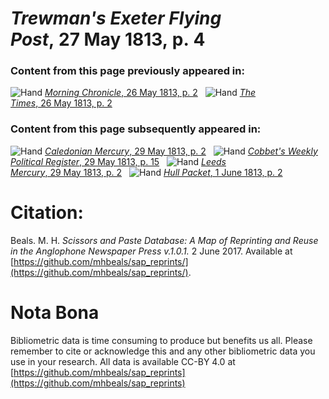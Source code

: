 # *Trewman's Exeter Flying Post*, 27 May 1813, p. 4  
  
### Content from this page previously appeared in:  
![Hand](http://scissorsandpaste.net/wp-content/uploads/2017/06/smallhandpointer.png) [*Morning Chronicle*, 26 May 1813, p. 2](https://mhbeals.github.io/sap_html/Morning-Chronicle/Morning-Chronicle-26-May-1813-p-2)  
![Hand](http://scissorsandpaste.net/wp-content/uploads/2017/06/smallhandpointer.png) [*The Times*, 26 May 1813, p. 2](https://mhbeals.github.io/sap_html/The-Times/The-Times-26-May-1813-p-2)  
  
### Content from this page subsequently appeared in:  
![Hand](http://scissorsandpaste.net/wp-content/uploads/2017/06/smallhandpointer.png) [*Caledonian Mercury*, 29 May 1813, p. 2](https://mhbeals.github.io/sap_html/Caledonian-Mercury/Caledonian-Mercury-29-May-1813-p-2)  
![Hand](http://scissorsandpaste.net/wp-content/uploads/2017/06/smallhandpointer.png) [*Cobbet's Weekly Political Register*, 29 May 1813, p. 15](https://mhbeals.github.io/sap_html/Cobbet's-Weekly-Political-Register/Cobbet's-Weekly-Political-Register-29-May-1813-p-15)  
![Hand](http://scissorsandpaste.net/wp-content/uploads/2017/06/smallhandpointer.png) [*Leeds Mercury*, 29 May 1813, p. 2](https://mhbeals.github.io/sap_html/Leeds-Mercury/Leeds-Mercury-29-May-1813-p-2)  
![Hand](http://scissorsandpaste.net/wp-content/uploads/2017/06/smallhandpointer.png) [*Hull Packet*, 1 June 1813, p. 2](https://mhbeals.github.io/sap_html/Hull-Packet/Hull-Packet-1-June-1813-p-2)  


# Citation: 

Beals. M. H. *Scissors and Paste Database: A Map of Reprinting and Reuse in the Anglophone Newspaper Press v.1.0.1.* 2 June 2017. Available at [https://github.com/mhbeals/sap_reprints/](https://github.com/mhbeals/sap_reprints/). 

# Nota Bona

Bibliometric data is time consuming to produce but benefits us all. Please remember to cite or acknowledge this and any other bibliometric data you use in your research. All data is available CC-BY 4.0 at [https://github.com/mhbeals/sap_reprints](https://github.com/mhbeals/sap_reprints)